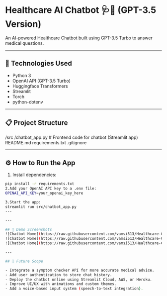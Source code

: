 # Healthcare AI Chatbot 🩺🤖 (GPT-3.5 Version)

An AI-powered Healthcare Chatbot built using GPT-3.5 Turbo to answer medical questions.

---

## 🚀 Technologies Used
- Python 3
- OpenAI API (GPT-3.5 Turbo)
- Huggingface Transformers
- Streamlit
- Torch
- python-dotenv

---

## 📋 Project Structure
/src /chatbot_app.py # Frontend code for chatbot (Streamlit app) README.md requirements.txt .gitignore

---

## ⚙️ How to Run the App

1. Install dependencies:

```bash
pip install -r requirements.txt
2.Add your OpenAI API key to a .env file:
OPENAI_API_KEY=your_openai_key_here

3.Start the app:
streamlit run src/chatbot_app.py
---

---

## 📸 Demo Screenshots
![Chatbot Home](https://raw.githubusercontent.com/vamsi513/Healthcare-Chatbot-Medical-Summarizer/main/Demo1.png)
![Chatbot Home](https://raw.githubusercontent.com/vamsi513/Healthcare-Chatbot-Medical-Summarizer/main/Demo2.png)
![Chatbot Home](https://raw.githubusercontent.com/vamsi513/Healthcare-Chatbot-Medical-Summarizer/main/Demo3.png)

---

## 🚀 Future Scope

- Integrate a symptom checker API for more accurate medical advice.
- Add user authentication to store chat history.
- Deploy the chatbot online using Streamlit Cloud, AWS, or Heroku.
- Improve UI/UX with animations and custom themes.
- Add a voice-based input system (speech-to-text integration).




